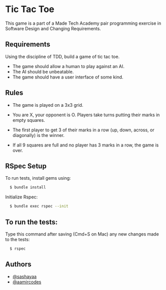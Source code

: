 # Tic Tac Toe

This game is a part of a Made Tech Academy pair programming exercise in Software Design and Changing Requirements.


## Requirements

Using the discipline of TDD, build a game of tic tac toe.

* The game should allow a human to play against an AI.
* The AI should be unbeatable.
* The game should have a user interface of some kind.


## Rules

* The game is played on a 3x3 grid.

* You are X, your opponent is O. Players take turns putting their marks in empty squares.

* The first player to get 3 of their marks in a row (up, down, across, or diagonally) is the winner.

* If all 9 squares are full and no player has 3 marks in a row, the game is over.
## RSpec Setup 

To run tests, install gems using:

```bash
  $ bundle install
```
Initialize Rspec:

```bash
  $ bundle exec rspec --init
```

## To run the tests:

Type this command after saving (Cmd+S on Mac) any new changes made to the tests:

```bash
  $ rspec
```

## Authors

- [@sashayaa](https://www.github.com/sashayaa)
- [@aamircodes](https://www.github.com/aamircodes)
